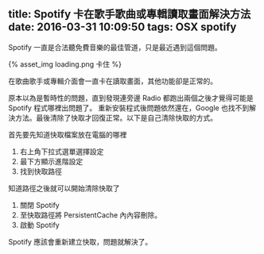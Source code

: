 title: Spotify 卡在歌手歌曲或專輯讀取畫面解決方法
date: 2016-03-31 10:09:50
tags: OSX spotify
---
Spotify 一直是合法聽免費音樂的最佳管道，只是最近遇到這個問題。

{% asset_img loading.png 卡住 %}

在歌曲歌手或專輯介面會一直卡在讀取畫面，其他功能卻是正常的。

<!-- more -->

原本以為是暫時性的問題，直到發現連旁邊 Radio 都跑出兩個之後才覺得可能是 Spotify 程式哪裡出問題了。
重新安裝程式後問題依然還在，Google 也找不到解決方法。最後清除了快取才回復正常。以下是自己清除快取的方式。

首先要先知道快取檔案放在電腦的哪裡

1. 右上角下拉式選單選擇設定
2. 最下方顯示進階設定
3. 找到快取路徑

知道路徑之後就可以開始清除快取了

1. 關閉 Spotify
2. 至快取路徑將 PersistentCache 內內容刪除。
3. 啟動 Spotify

Spotify 應該會重新建立快取，問題就解決了。
